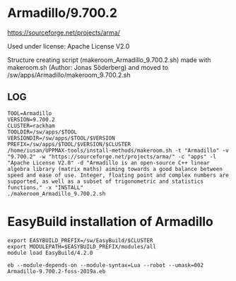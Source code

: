 Armadillo/9.700.2
========================

<https://sourceforge.net/projects/arma/>

Used under license:
Apache License V2.0

Structure creating script (makeroom_Armadillo_9.700.2.sh) made with makeroom.sh (Author: Jonas Söderberg) and moved to /sw/apps/Armadillo/makeroom_9.700.2.sh

LOG
---

    TOOL=Armadillo
    VERSION=9.700.2
    CLUSTER=rackham
    TOOLDIR=/sw/apps/$TOOL
    VERSIONDIR=/sw/apps/$TOOL/$VERSION
    PREFIX=/sw/apps/$TOOL/$VERSION/$CLUSTER
    /home/iusan/UPPMAX-tools/install-methods/makeroom.sh -t "Armadillo" -v "9.700.2" -w "https://sourceforge.net/projects/arma/" -c "apps" -l "Apache License V2.0" -d "Armadillo is an open-source C++ linear algebra library (matrix maths) aiming towards a good balance between speed and ease of use. Integer, floating point and complex numbers are supported, as well as a subset of trigonometric and statistics functions." -x "INSTALL"
    ./makeroom_Armadillo_9.700.2.sh

# EasyBuild installation of Armadillo
    export EASYBUILD_PREFIX=/sw/EasyBuild/$CLUSTER
    export MODULEPATH=$EASYBUILD_PREFIX/modules/all
    module load EasyBuild/4.2.0

    eb --module-depends-on --module-syntax=Lua --robot --umask=002 Armadillo-9.700.2-foss-2019a.eb


